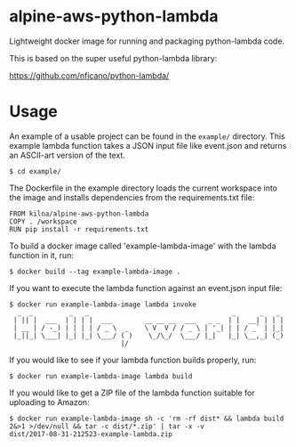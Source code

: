 # alpine-aws-python-lambda
Lightweight docker image for running and packaging python-lambda code.

This is based on the super useful python-lambda library:

<https://github.com/nficano/python-lambda/>

# Usage

An example of a usable project can be found in the `example/` directory.  This example lambda function
takes a JSON input file like event.json and returns an ASCII-art version of the text.

```
$ cd example/
```

The Dockerfile in the example directory loads the current workspace into the image and installs
dependencies from the requirements.txt file:

```
FROM kilna/alpine-aws-python-lambda
COPY . /workspace
RUN pip install -r requirements.txt
```

To build a docker image called 'example-lambda-image' with the lambda function in it, run:

```
$ docker build --tag example-lambda-image .
```

If you want to execute the lambda function against an event.json input file:

```
$ docker run example-lambda-image lambda invoke
  _  _         _   _                                    _      _   _
 | || |  ___  | | | |  ___        __ __ __  ___   _ _  | |  __| | | |
 | __ | / -_) | | | | / _ \  _    \ V  V / / _ \ | '_| | | / _` | |_|
 |_||_| \___| |_| |_| \___/ ( )    \_/\_/  \___/ |_|   |_| \__,_| (_)
                            |/

```

If you would like to see if your lambda function builds properly, run:

```
$ docker run example-lambda-image lambda build
```

If you would like to get a ZIP file of the lambda function suitable for uploading to Amazon:

```
$ docker run example-lambda-image sh -c 'rm -rf dist* && lambda build 2&>1 >/dev/null && tar -c dist/*.zip' | tar -x -v
dist/2017-08-31-212523-example-lambda.zip
```
